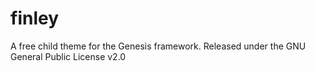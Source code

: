 finley
======

A free child theme for the Genesis framework. Released under the GNU General Public License v2.0
